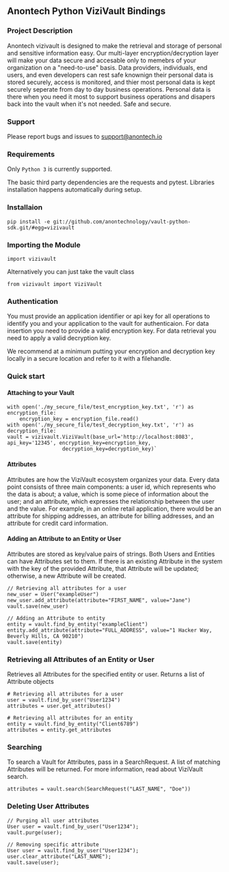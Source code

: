 ## Anontech Python ViziVault Bindings

### Project Description
Anontech vizivault is designed to make the retrieval and storage of personal and sensitive information easy. Our multi-layer encryption/decryption layer will make your data secure and accesable only to memebrs of your organization on a "need-to-use" basis. Data providers, individuals, end users, and even developers can rest safe knownign their personal data is stored securely, access is monitored, and thier most personal data is kept securely seperate from day to day business operations. Personal data is there when you need it most to support business operations and disapers back into the vault when it's not needed. Safe and secure.


### Support
Please report bugs and issues to support@anontech.io

### Requirements
Only `Python 3` is currently supported.

The basic third party dependencies are the requests and pytest. Libraries installation happens automatically during setup.

### Installaion
```
pip install -e git://github.com/anontechnology/vault-python-sdk.git/#egg=vizivault
```

### Importing the Module
```
import vizivault
```

Alternatively you can just take the vault class

```
from vizivault import ViziVault
```

### Authentication
You must provide an application identifier or api key for all operations to identify you and your application to the vault for authenticaion. For data insertion you need to provide a valid encryption key. For data retrieval you need to apply a valid decryption key.

We recommend at a minimum putting your encryption and decryption key locally in a secure location and refer to it with a filehandle.

### Quick start

#### Attaching to your Vault

```
with open('./my_secure_file/test_encryption_key.txt', 'r') as encryption_file:
    encryption_key = encryption_file.read()
with open('./my_secure_file/test_decryption_key.txt', 'r') as decryption_file:
vault = vizivault.ViziVault(base_url='http://localhost:8083', api_key='12345', encryption_key=encryption_key,
                  decryption_key=decryption_key)`
```

#### Attributes

Attributes are how the ViziVault ecosystem organizes your data. Every data point consists of three main components: a user id, which represents who the data is about; a value, which is some piece of information about the user; and an attribute, which expresses the relationship between the user and the value. For example, in an online retail application, there would be an attribute for shipping addresses, an attribute for billing addresses, and an attribute for credit card information.

#### Adding an Attribute to an Entity or User

Attributes are stored as key/value pairs of strings. Both Users and Entities can have Attributes set to them. If there is an existing Attribute in the system with the key of the provided Attribute, that Attribute will be updated; otherwise, a new Attribute will be created.

```
// Retrieving all attributes for a user
new_user = User("exampleUser")
new_user.add_attribute(attribute="FIRST_NAME", value="Jane")
vault.save(new_user)

// Adding an Attribute to entity
entity = vault.find_by_entity("exampleClient")
entity.add_attribute(attribute="FULL_ADDRESS", value="1 Hacker Way, Beverly Hills, CA 90210")
vault.save(entity)
```



### Retrieving all Attributes of an Entity or User
Retrieves all Attributes for the specified entity or user. Returns a list of Attribute objects

```
# Retrieving all attributes for a user
user = vault.find_by_user("User1234")
attributes = user.get_attributes()

# Retrieving all attributes for an entity
entity = vault.find_by_entity("Client6789")
attributes = entity.get_attributes
````

### Searching

To search a Vault for Attributes, pass in a SearchRequest. A list of matching Attributes will be returned. For more information, read about ViziVault search.

```
attributes = vault.search(SearchRequest("LAST_NAME", "Doe"))
```

### Deleting User Attributes
```
// Purging all user attributes
User user = vault.find_by_user("User1234");
vault.purge(user);

// Removing specific attribute
User user = vault.find_by_user("User1234");
user.clear_attribute("LAST_NAME");
vault.save(user);
```

